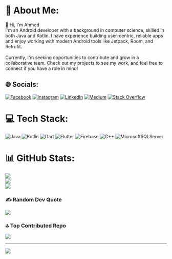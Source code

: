 # 💫 About Me:
👋 Hi, I'm Ahmed<br>I'm an Android developer with a background in computer science, skilled in both Java and Kotlin. I have experience building user-centric, reliable apps and enjoy working with modern Android tools like Jetpack, Room, and Retrofit.<br><br>Currently, I'm seeking opportunities to contribute and grow in a collaborative team. Check out my projects to see my work, and feel free to connect if you have a role in mind!


## 🌐 Socials:
[![Facebook](https://img.shields.io/badge/Facebook-%231877F2.svg?logo=Facebook&logoColor=white)](https://facebook.com/https://www.facebook.com/ahmed.aamer.7739814) [![Instagram](https://img.shields.io/badge/Instagram-%23E4405F.svg?logo=Instagram&logoColor=white)](https://instagram.com/https://www.instagram.com/ahmed_salaah2002/) [![LinkedIn](https://img.shields.io/badge/LinkedIn-%230077B5.svg?logo=linkedin&logoColor=white)](https://linkedin.com/in/www.linkedin.com/in/ahmed-salah-467362217) [![Medium](https://img.shields.io/badge/Medium-12100E?logo=medium&logoColor=white)](https://medium.com/@https://medium.com/@ahmedsaaalah21) [![Stack Overflow](https://img.shields.io/badge/-Stackoverflow-FE7A16?logo=stack-overflow&logoColor=white)](https://stackoverflow.com/users/https://stackoverflow.com/users/22326047/ahmed-salah) 

# 💻 Tech Stack:
![Java](https://img.shields.io/badge/java-%23ED8B00.svg?style=for-the-badge&logo=openjdk&logoColor=white) ![Kotlin](https://img.shields.io/badge/kotlin-%237F52FF.svg?style=for-the-badge&logo=kotlin&logoColor=white) ![Dart](https://img.shields.io/badge/dart-%230175C2.svg?style=for-the-badge&logo=dart&logoColor=white) ![Flutter](https://img.shields.io/badge/Flutter-%2302569B.svg?style=for-the-badge&logo=Flutter&logoColor=white) ![Firebase](https://img.shields.io/badge/firebase-a08021?style=for-the-badge&logo=firebase&logoColor=ffcd34) ![C++](https://img.shields.io/badge/c++-%2300599C.svg?style=for-the-badge&logo=c%2B%2B&logoColor=white) ![MicrosoftSQLServer](https://img.shields.io/badge/Microsoft%20SQL%20Server-CC2927?style=for-the-badge&logo=microsoft%20sql%20server&logoColor=white) 
# 📊 GitHub Stats:
![](https://github-readme-stats.vercel.app/api?username=itsahmedsalah&theme=dark&hide_border=false&include_all_commits=false&count_private=false)<br/>
![](https://github-readme-streak-stats.herokuapp.com/?user=itsahmedsalah&theme=dark&hide_border=false)<br/>
![](https://github-readme-stats.vercel.app/api/top-langs/?username=itsahmedsalah&theme=dark&hide_border=false&include_all_commits=false&count_private=false&layout=compact)

### ✍️ Random Dev Quote
![](https://quotes-github-readme.vercel.app/api?type=horizontal&theme=radical)

### 🔝 Top Contributed Repo
![](https://github-contributor-stats.vercel.app/api?username=itsahmedsalah&limit=5&theme=dark&combine_all_yearly_contributions=true)

---
[![](https://visitcount.itsvg.in/api?id=itsahmedsalah&icon=4&color=1)](https://visitcount.itsvg.in)

<!-- Proudly created with GPRM ( https://gprm.itsvg.in ) -->
